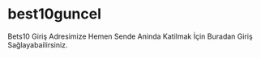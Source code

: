 # best10guncel
Bets10 Giriş Adresimize Hemen Sende Aninda Katilmak İçin Buradan Giriş Sağlayabailirsiniz.
